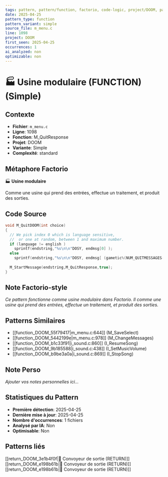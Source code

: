 ```yaml
---
tags: pattern, pattern/function, factorio, code-logic, project/DOOM, pattern/variant/simple
date: 2025-04-25
pattern_type: function
pattern_variant: simple
source_file: m_menu.c
line: 1098
project: DOOM
first_seen: 2025-04-25
occurrences: 1
ai_analyzed: non
optimizable: non
---
```


# 🏭 Usine modulaire (FUNCTION) (Simple)

## Contexte
- **Fichier**: `m_menu.c`
- **Ligne**: 1098
- **Fonction**: M_QuitResponse
- **Projet**: DOOM
- **Variante**: Simple
- **Complexité**: standard

## Métaphore Factorio
🏭 **Usine modulaire**

Comme une usine qui prend des entrées, effectue un traitement, et produit des sorties.

## Code Source
```c
void M_QuitDOOM(int choice)
{
  // We pick index 0 which is language sensitive,
  //  or one at random, between 1 and maximum number.
  if (language != english )
    sprintf(endstring,"%s\n\n"DOSY, endmsg[0] );
  else
    sprintf(endstring,"%s\n\n"DOSY, endmsg[ (gametic%(NUM_QUITMESSAGES-2))+1 ]);
  
  M_StartMessage(endstring,M_QuitResponse,true);
}
```

## Note Factorio-style
*Ce pattern fonctionne comme usine modulaire dans Factorio. Il comme une usine qui prend des entrées, effectue un traitement, et produit des sorties.*

## Patterns Similaires
- [[function_DOOM_55f79417|m_menu.c:644]] (M_SaveSelect)
- [[function_DOOM_5442199e|m_menu.c:978]] (M_ChangeMessages)
- [[function_DOOM_b1c33f91|i_sound.c:860]] (I_ResumeSong)
- [[function_DOOM_9b185588|i_sound.c:438]] (I_SetMusicVolume)
- [[function_DOOM_b9be3a0a|i_sound.c:869]] (I_StopSong)

## Note Perso
*Ajouter vos notes personnelles ici...*

## Statistiques du Pattern
- **Première détection**: 2025-04-25
- **Dernière mise à jour**: 2025-04-25
- **Nombre d'occurrences**: 1 fichiers
- **Analysé par IA**: Non
- **Optimisable**: Non

## Patterns liés
[[return_DOOM_3e1b4f0f|🚚 Convoyeur de sortie (RETURN)]]
[[return_DOOM_e198b61b|🚚 Convoyeur de sortie (RETURN)]]
[[return_DOOM_e198b61b|🚚 Convoyeur de sortie (RETURN)]]

